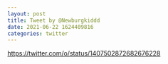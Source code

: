 ```yaml
--- 
layout: post 
title: Tweet by @Newburgkiddd 
date: 2021-06-22 1624409816 
categories: twitter 
--- 
```

https://twitter.com/o/status/1407502872682676228